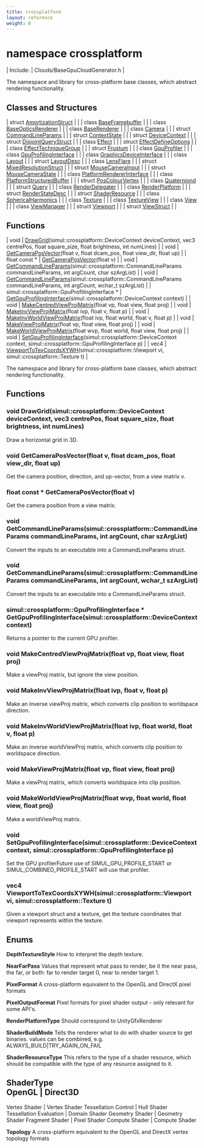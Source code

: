 ```yaml
---
title: crossplatform
layout: reference
weight: 0
---
```

namespace crossplatform
===

| Include: | Clouds/BaseGpuCloudGenerator.h |

The namespace and library for cross-platform base classes, which abstract rendering functionality.
  


Classes and Structures
---

| struct [AmortizationStruct](crossplatform/AmortizationStruct) |  |
| class [BaseFramebuffer](crossplatform/BaseFramebuffer) |  |
| class [BaseOpticsRenderer](crossplatform/BaseOpticsRenderer) |  |
| class [BaseRenderer](crossplatform/BaseRenderer) |  |
| class [Camera](crossplatform/Camera) |  |
| struct [CommandLineParams](crossplatform/CommandLineParams) |  |
| struct [ContextState](crossplatform/ContextState) |  |
| struct [DeviceContext](crossplatform/DeviceContext) |  |
| struct [DisjointQueryStruct](crossplatform/DisjointQueryStruct) |  |
| class [Effect](crossplatform/Effect) |  |
| struct [EffectDefineOptions](crossplatform/EffectDefineOptions) |  |
| class [EffectTechniqueGroup](crossplatform/EffectTechniqueGroup) |  |
| struct [Frustum](crossplatform/Frustum) |  |
| class [GpuProfiler](crossplatform/GpuProfiler) |  |
| class [GpuProfilingInterface](crossplatform/GpuProfilingInterface) |  |
| class [GraphicsDeviceInterface](crossplatform/GraphicsDeviceInterface) |  |
| class [Layout](crossplatform/Layout) |  |
| struct [LayoutDesc](crossplatform/LayoutDesc) |  |
| class [LensFlare](crossplatform/LensFlare) |  |
| struct [MixedResolutionStruct](crossplatform/MixedResolutionStruct) |  |
| struct [MouseCameraInput](crossplatform/MouseCameraInput) |  |
| struct [MouseCameraState](crossplatform/MouseCameraState) |  |
| class [PlatformRendererInterface](crossplatform/PlatformRendererInterface) |  |
| class [PlatformStructuredBuffer](crossplatform/PlatformStructuredBuffer) |  |
| struct [PosColourVertex](crossplatform/PosColourVertex) |  |
| class [Quaterniond](crossplatform/Quaterniond) |  |
| struct [Query](crossplatform/Query) |  |
| class [RenderDelegater](crossplatform/RenderDelegater) |  |
| class [RenderPlatform](crossplatform/RenderPlatform) |  |
| struct [RenderStateDesc](crossplatform/RenderStateDesc) |  |
| struct [ShaderResource](crossplatform/ShaderResource) |  |
| class [SphericalHarmonics](crossplatform/SphericalHarmonics) |  |
| class [Texture](crossplatform/Texture) |  |
| class [TextureView](crossplatform/TextureView) |  |
| class [View](crossplatform/View) |  |
| class [ViewManager](crossplatform/ViewManager) |  |
| struct [Viewport](crossplatform/Viewport) |  |
| struct [ViewStruct](crossplatform/ViewStruct) |  |

Functions
---

| void | [DrawGrid](#DrawGrid)(simul::crossplatform::DeviceContext deviceContext, vec3 centrePos, float square_size, float brightness, int numLines) |
| void | [GetCameraPosVector](#GetCameraPosVector)(float v, float dcam_pos, float view_dir, float up) |
| float  const * | [GetCameraPosVector](#GetCameraPosVector)(float v) |
| void | [GetCommandLineParams](#GetCommandLineParams)(simul::crossplatform::CommandLineParams commandLineParams, int argCount, char szArgList) |
| void | [GetCommandLineParams](#GetCommandLineParams)(simul::crossplatform::CommandLineParams commandLineParams, int argCount, wchar_t szArgList) |
| simul::crossplatform::GpuProfilingInterface * | [GetGpuProfilingInterface](#GetGpuProfilingInterface)(simul::crossplatform::DeviceContext context) |
| void | [MakeCentredViewProjMatrix](#MakeCentredViewProjMatrix)(float vp, float view, float proj) |
| void | [MakeInvViewProjMatrix](#MakeInvViewProjMatrix)(float ivp, float v, float p) |
| void | [MakeInvWorldViewProjMatrix](#MakeInvWorldViewProjMatrix)(float ivp, float world, float v, float p) |
| void | [MakeViewProjMatrix](#MakeViewProjMatrix)(float vp, float view, float proj) |
| void | [MakeWorldViewProjMatrix](#MakeWorldViewProjMatrix)(float wvp, float world, float view, float proj) |
| void | [SetGpuProfilingInterface](#SetGpuProfilingInterface)(simul::crossplatform::DeviceContext context, simul::crossplatform::GpuProfilingInterface p) |
| vec4 | [ViewportToTexCoordsXYWH](#ViewportToTexCoordsXYWH)(simul::crossplatform::Viewport vi, simul::crossplatform::Texture t) |

The namespace and library for cross-platform base classes, which abstract rendering functionality.
  


Functions
---

### <a name="DrawGrid"/>void DrawGrid(simul::crossplatform::DeviceContext deviceContext, vec3 centrePos, float square_size, float brightness, int numLines)
Draw a horizontal grid in 3D.


### <a name="GetCameraPosVector"/>void GetCameraPosVector(float v, float dcam_pos, float view_dir, float up)
Get the camera position, direction, and up-vector, from a view matrix v.

### <a name="GetCameraPosVector"/>float  const * GetCameraPosVector(float v)
Get the camera position from a view matrix.

### <a name="GetCommandLineParams"/>void GetCommandLineParams(simul::crossplatform::CommandLineParams commandLineParams, int argCount, char szArgList)
Convert the inputs to an executable into a CommandLineParams struct.

### <a name="GetCommandLineParams"/>void GetCommandLineParams(simul::crossplatform::CommandLineParams commandLineParams, int argCount, wchar_t szArgList)
Convert the inputs to an executable into a CommandLineParams struct.

### <a name="GetGpuProfilingInterface"/>simul::crossplatform::GpuProfilingInterface * GetGpuProfilingInterface(simul::crossplatform::DeviceContext context)
Returns a pointer to the current GPU profiler.

### <a name="MakeCentredViewProjMatrix"/>void MakeCentredViewProjMatrix(float vp, float view, float proj)
Make a viewProj matrix, but ignore the view position.

### <a name="MakeInvViewProjMatrix"/>void MakeInvViewProjMatrix(float ivp, float v, float p)
Make an inverse viewProj matrix, which converts clip position to worldspace direction.

### <a name="MakeInvWorldViewProjMatrix"/>void MakeInvWorldViewProjMatrix(float ivp, float world, float v, float p)
Make an inverse worldViewProj matrix, which converts clip position to worldspace direction.

### <a name="MakeViewProjMatrix"/>void MakeViewProjMatrix(float vp, float view, float proj)
Make a viewProj matrix, which converts worldspace into clip position.

### <a name="MakeWorldViewProjMatrix"/>void MakeWorldViewProjMatrix(float wvp, float world, float view, float proj)
Make a worldViewProj matrix.

### <a name="SetGpuProfilingInterface"/>void SetGpuProfilingInterface(simul::crossplatform::DeviceContext context, simul::crossplatform::GpuProfilingInterface p)
Set the GPU profilerFuture use of SIMUL_GPU_PROFILE_START or SIMUL_COMBINED_PROFILE_START will use that profiler.

### <a name="ViewportToTexCoordsXYWH"/>vec4 ViewportToTexCoordsXYWH(simul::crossplatform::Viewport vi, simul::crossplatform::Texture t)
Given a viewport struct and a texture, get the texture coordinates that viewport represents within the texture.

Enums
---

**DepthTextureStyle**  How to interpret the depth texture.

**NearFarPass**  Values that represent what pass to render, be it the near pass, the far, or both: far to render target 0, near to render target 1.

**PixelFormat**  A cross-platform equivalent to the OpenGL and DirectX pixel formats

**PixelOutputFormat**  Pixel formats for pixel shader output - only relevant for some API's.

**RenderPlatformType**  Should correspond to UnityGfxRenderer

**ShaderBuildMode**  Tells the renderer what to do with shader source to get binaries. values can be combined, e.g. ALWAYS_BUILD|TRY_AGAIN_ON_FAIL

**ShaderResourceType**  This refers to the type of a shader resource, which should be compatible with the type of any resource assigned to it.

**ShaderType**  
OpenGL                                  |       Direct3D
-------------------------------------------
Vertex Shader                   |       Vertex Shader
Tessellation Control    |       Hull Shader
Tessellation Evaluation |       Domain Shader
Geometry Shader                 |       Geometry Shader
Fragment Shader                 |       Pixel Shader
Compute Shader                  |       Compute Shader


**Topology**  A cross-platform equivalent to the OpenGL and DirectX vertex topology formats
